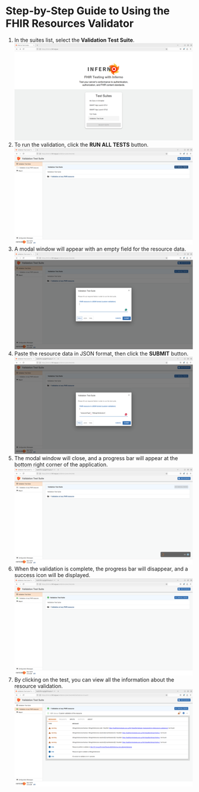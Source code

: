 # Step-by-Step Guide to Using the FHIR Resources Validator

1. In the suites list, select the **Validation Test Suite**.
![In the suites list, select the Validation Test Suite](/docs/assets/1_select_test_suite.png "In the suites list, select the Validation Test Suite")
2. To run the validation, click the **RUN ALL TESTS** button.
![To run the validation, click the RUN ALL TESTS button](/docs/assets/2_click_run_all_tests.png "To run the validation, click the RUN ALL TESTS button")
3. A modal window will appear with an empty field for the resource data.
![A modal window will appear with an empty field for the resource data](/docs/assets/3_empty_modal_window.png "A modal window will appear with an empty field for the resource data")
4. Paste the resource data in JSON format, then click the **SUBMIT** button.
![Paste the resource data in JSON format, then click the SUBMIT button](/docs/assets/4_paste_resource.png "Paste the resource data in JSON format, then click the SUBMIT button")
5. The modal window will close, and a progress bar will appear at the bottom right corner of the application.
![The modal window will close, and a progress bar will appear at the bottom right corner of the application](/docs/assets/5_wait_for_the_result.png "The modal window will close, and a progress bar will appear at the bottom right corner of the application")
6. When the validation is complete, the progress bar will disappear, and a success icon will be displayed.
![When the validation is complete, the progress bar will disappear, and a success icon will be displayed](/docs/assets/6_result.png "When the validation is complete, the progress bar will disappear, and a success icon will be displayed")
7. By clicking on the test, you can view all the information about the resource validation.
![By clicking on the test, you can view all the information about the resource validation](/docs/assets/7_check_details.png "By clicking on the test, you can view all the information about the resource validation")
